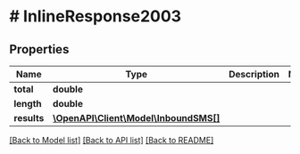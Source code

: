 # # InlineResponse2003

## Properties

Name | Type | Description | Notes
------------ | ------------- | ------------- | -------------
**total** | **double** |  |
**length** | **double** |  |
**results** | [**\OpenAPI\Client\Model\InboundSMS[]**](InboundSMS.md) |  |

[[Back to Model list]](../../README.md#models) [[Back to API list]](../../README.md#endpoints) [[Back to README]](../../README.md)
